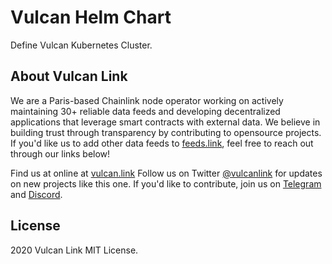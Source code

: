 # Vulcan Helm Chart
Define Vulcan Kubernetes Cluster.

## About Vulcan Link
We are a Paris-based Chainlink node operator working on actively maintaining 30+ reliable data feeds and developing decentralized applications that leverage smart contracts with external data. We believe in building trust through transparency by contributing to opensource projects. If you'd like us to add other data feeds to [feeds.link](https://feeds.link), feel free to reach out through our links below! 

Find us at online at [vulcan.link](https://vulcan.link)
Follow us on Twitter [@vulcanlink](https://twitter.com/vulcanlink) for updates on new projects like this one.
If you'd like to contribute, join us on [Telegram](https://t.me/vulcanlink) and [Discord](https://discord.gg/uGwqJJH).


## License
2020 Vulcan Link
MIT License.